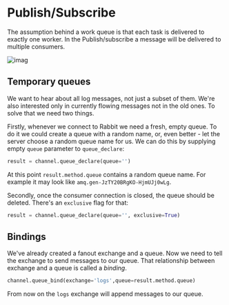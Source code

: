 # Publish/Subscribe

The assumption behind a work queue is that each task is delivered to exactly one worker. In the Publish/subscribe a message will be delivered to multiple consumers. 

![imag](https://www.rabbitmq.com/img/tutorials/python-three-overall.png)

## Temporary queues

We want to hear about all log messages, not just a subset of them. We're also interested only in currently flowing messages not in the old ones. To solve that we need two things.

Firstly, whenever we connect to Rabbit we need a fresh, empty queue. To do it we could create a queue with a random name, or, even better - let the server choose a random queue name for us. We can do this by supplying empty `queue` parameter to `queue_declare`:

```python
result = channel.queue_declare(queue='')
```

At this point `result.method.queue` contains a random queue name. For example it may look like `amq.gen-JzTY20BRgKO-HjmUJj0wLg`.

Secondly, once the consumer connection is closed, the queue should be deleted. There's an `exclusive` flag for that:

```python
result = channel.queue_declare(queue='', exclusive=True)
```

## Bindings

We've already created a fanout exchange and a queue. Now we need to tell the exchange to send messages to our queue. That relationship between exchange and a queue is called a *binding*.

```python
channel.queue_bind(exchange='logs',queue=result.method.queue)
```

From now on the `logs` exchange will append messages to our queue.